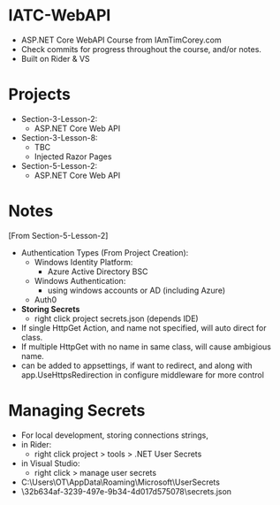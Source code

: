 # IATC-WebAPI

- ASP.NET Core WebAPI Course from IAmTimCorey.com </br>
- Check commits for progress throughout the course, and/or notes. </br>
- Built on Rider & VS

# Projects
- Section-3-Lesson-2:
    - ASP.NET Core Web API
- Section-3-Lesson-8:
    - TBC
    - Injected Razor Pages
- Section-5-Lesson-2:
    - ASP.NET Core Web API

# Notes
[From Section-5-Lesson-2]
- Authentication Types (From Project Creation):
    - Windows Identity Platform:
        - Azure Active Directory BSC
    - Windows Authentication:
        - using windows accounts or AD (including Azure)
    - Auth0
- <strong>Storing Secrets</strong>
    - right click project secrets.json (depends IDE)
- If single HttpGet Action, and name not specified, will auto direct for class.
- If multiple HttpGet with no name in same class, will cause ambigious name.
- <HttpsRedirection> can be added to appsettings, if want to redirect, and along with app.UseHttpsRedirection in configure middleware for more control

# Managing Secrets
- For local development, storing connections strings,
- in Rider:
    - right click project > tools > .NET User Secrets
- in Visual Studio:
    - right click > manage user secrets
- C:\Users\OT\AppData\Roaming\Microsoft\UserSecrets
- \32b634af-3239-497e-9b34-4d017d575078\secrets.json